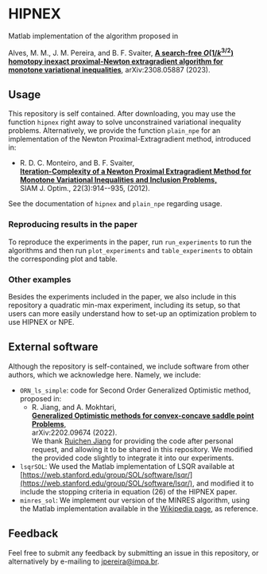 # HIPNEX

Matlab implementation of the algorithm proposed in

Alves, M. M.,  J. M. Pereira, and B. F. Svaiter,
[**A search-free $O (1/k^{3/2})$ homotopy inexact
proximal-Newton extragradient algorithm for
monotone variational inequalities**](https://arxiv.org/abs/2308.05887), 
arXiv:2308.05887 (2023).

## Usage

This repository is self contained. After downloading, you may use the function `hipnex` right away to solve unconstrained variational inequality problems. Alternatively, we provide the function `plain_npe` for an implementation of the Newton Proximal-Extragradient method, introduced in:

- R. D. C. Monteiro, and B. F. Svaiter,  
  [**Iteration-Complexity of a Newton Proximal Extragradient Method for Monotone Variational Inequalities and Inclusion Problems,**](https://epubs.siam.org/doi/abs/10.1137/11083085X)  
  SIAM J. Optim., 22(3):914--935, (2012).


See the documentation of `hipnex` and `plain_npe` regarding usage.

### Reproducing results in the paper

To reproduce the experiments in the paper, run `run_experiments` to run the algorithms and then run `plot_experiments` and `table_experiments` to obtain the corresponding plot and table.

### Other examples

Besides the experiments included in the paper, we also include in this repository a quadratic min-max experiment, including its setup, so that users can more easily understand how to set-up an optimization problem to use HIPNEX or NPE.

## External software

Although the repository is self-contained, we include software from other authors, which we acknowledge here. Namely, we include: 
  - `ORN_ls_simple`: code for Second Order Generalized Optimistic method, proposed in:  
    - R. Jiang, and A. Mokhtari,  
    [**Generalized Optimistic methods for convex-concave saddle point Problems**](https://arxiv.org/abs/2202.09674),  
    arXiv:2202.09674 (2022).  
  We thank [Ruichen Jiang](https://github.com/Raymond30/) for providing the code after personal request, and allowing it to be shared in this repository. We modified the provided code slightly to integrate it into our experiments.
  - `lsqrSOL`: We used the Matlab implementation of LSQR available at [https://web.stanford.edu/group/SOL/software/lsqr/](https://web.stanford.edu/group/SOL/software/lsqr/), and modified it to include the stopping criteria in equation (26) of the HIPNEX paper.
  - `minres_sol`: We implement our version of the MINRES algorithm, using the Matlab implementation available in the [Wikipedia page](https://en.wikipedia.org/wiki/Minimal_residual_method), as reference.

## Feedback

Feel free to submit any feedback by submitting an issue in this repository, or alternatively by e-mailing to [jpereira@impa.br](mailto:jpereira@impa.br).